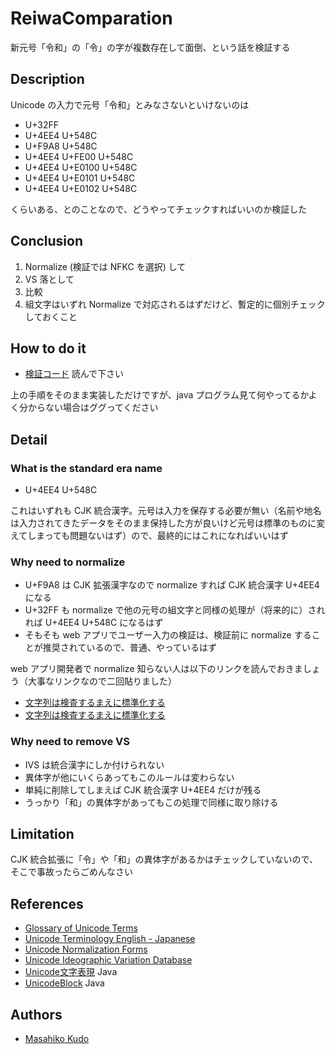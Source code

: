 # ReiwaComparation
新元号「令和」の「令」の字が複数存在して面倒、という話を検証する

## Description
Unicode の入力で元号「令和」とみなさないといけないのは

- U+32FF
- U+4EE4 U+548C
- U+F9A8 U+548C
- U+4EE4 U+FE00 U+548C
- U+4EE4 U+E0100 U+548C
- U+4EE4 U+E0101 U+548C
- U+4EE4 U+E0102 U+548C

くらいある、とのことなので、どうやってチェックすればいいのか検証した

## Conclusion

1. Normalize (検証では NFKC を選択) して
1. VS 落として
1. 比較
1. 組文字はいずれ Normalize で対応されるはずだけど、暫定的に個別チェックしておくこと

## How to do it

- [検証コード](/src/main/java/io/github/mkudo/compare/Reiwa.java) 読んで下さい

上の手順をそのまま実装しただけですが、java プログラム見て何やってるかよく分からない場合はググってください

## Detail
### What is the standard era name

- U+4EE4 U+548C

これはいずれも CJK 統合漢字。元号は入力を保存する必要が無い（名前や地名は入力されてきたデータをそのまま保持した方が良いけど元号は標準のものに変えてしまっても問題ないはず）ので、最終的にはこれになればいいはず

### Why need to normalize

- U+F9A8 は CJK 拡張漢字なので normalize すれば CJK 統合漢字 U+4EE4 になる
- U+32FF も normalize で他の元号の組文字と同様の処理が（将来的に）されれば U+4EE4 U+548C になるはず
- そもそも web アプリでユーザー入力の検証は、検証前に normalize することが推奨されているので、普通、やっているはず

web アプリ開発者で normalize 知らない人は以下のリンクを読んでおきましょう（大事なリンクなので二回貼りました）
- [文字列は検査するまえに標準化する](https://www.jpcert.or.jp/java-rules/ids01-j.html)
- [文字列は検査するまえに標準化する](https://www.jpcert.or.jp/java-rules/ids01-j.html)

### Why need to remove VS

- IVS は統合漢字にしか付けられない
- 異体字が他にいくらあってもこのルールは変わらない
- 単純に削除してしまえば CJK 統合漢字 U+4EE4 だけが残る
- うっかり「和」の異体字があってもこの処理で同様に取り除ける

## Limitation

CJK 統合拡張に「令」や「和」の異体字があるかはチェックしていないので、そこで事故ったらごめんなさい

## References
- [Glossary of Unicode Terms](www.unicode.org/glossary/)
- [Unicode Terminology English - Japanese](http://www.unicode.org/terminology/term_en_ja.html)
- [Unicode Normalization Forms](http://www.unicode.org/reports/tr15/)
- [Unicode Ideographic Variation Database](http://www.unicode.org/reports/tr37/)
- [Unicode文字表現](https://docs.oracle.com/javase/jp/11/docs/api/java.base/java/lang/Character.html#unicode) Java
- [UnicodeBlock](https://docs.oracle.com/javase/jp/11/docs/api/java.base/java/lang/Character.UnicodeBlock.html) Java

## Authors
- [Masahiko Kudo](https://github.com/MKudo)
